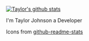 <!--
**taylorjohnson141/taylorjohnson141** is a ✨ _special_ ✨ repository because its `README.md` (this file) appears on your GitHub profile.

Here are some ideas to get you started:

- 🔭 I’m currently working on ...
- 🌱 I’m currently learning ...
- 👯 I’m looking to collaborate on ...
- 🤔 I’m looking for help with ...
- 💬 Ask me about ...
- 📫 How to reach me: ...
- 😄 Pronouns: ...
- ⚡ Fun fact: ...
-->


[![Taylor's github stats](https://github-readme-stats.vercel.app/api?username=taylorjohnson141&show_icons=true&theme=dracula)](https://github.com/taylorjohnson141/github-readme-stats)


I'm Taylor Johnson a Developer


Icons from [github-readme-stats](https://github.com/anuraghazra/github-readme-stats/commits?author=anuraghazra)
